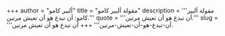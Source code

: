 +++
author = "ألبير كامو"
title = "مقولة ألبير كامو"
description = '''مقولة ألبير كامو: أن تبدع هو أن تعيش مرتين.'''
quote = '''أن تبدع هو أن تعيش مرتين.'''
slug = '''أن-تبدع-هو-أن-تعيش-مرتين'''
+++
أن تبدع هو أن تعيش مرتين.
